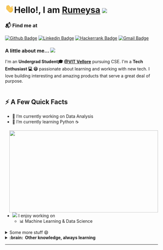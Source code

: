 <h1> <img src="https://raw.githubusercontent.com/ABSphreak/ABSphreak/master/gifs/Hi.gif" width="30px">Hello!, I am <a href="https://github.com/rumeysayurtseven">Rumeysa</a> <img src="https://emojis.slackmojis.com/emojis/images/1531849430/4246/blob-sunglasses.gif?1531849430" width="30px"></h1>
</h1>

### 📬 Find me at
[![Github Badge](http://img.shields.io/badge/-Github-black?style=flat-square&logo=github&link=https://github.com/Defcon27/)](https://github.com/rumeysayurtseven) 
[![Linkedin Badge](https://img.shields.io/badge/-LinkedIn-blue?style=flat-square&logo=Linkedin&logoColor=white&link=https://www.linkedin.com/in/rumeysayurtseven/)](https://www.linkedin.com/in/hemanthkollipara)
[![Hackerrank Badge](https://img.shields.io/badge/-Hackerrank-2EC866?style=flat-square&logo=HackerRank&logoColor=white&link=https://www.hackerrank.com/yrtsvn_rmys_99?hr_r=1)](https://www.hackerrank.com/Defcon27)
[![Gmail Badge](https://img.shields.io/badge/-Gmail-d14836?style=flat-square&logo=Gmail&logoColor=white&link=mailto:yrtsvn.rmys.99@gmail.com)](mailto:defcon.sentinal95@gmail.com)


### A little about me...  <img src="https://media.giphy.com/media/VgCDAzcKvsR6OM0uWg/giphy.gif" width="50"> 
I'm an **Undergrad Student🎓 [@VIT Vellore](https://www.vit.ac.in)** pursuing CSE. I'm a **Tech Enthusiast 💻 😃** passionate about learning and working with new tech. I love building interesting and amazing products that serve a great deal of purpose. <br/><br/>




## ⚡️ A Few Quick Facts

- 🔭 I’m currently working on Data Analysis
- 🌱 I’m currently learning Python ☕
<img width="490" height="270" src="https://media.giphy.com/media/9B8wYztAoe1zO/source.gif" align=right>

- <img src="https://media.giphy.com/media/WUlplcMpOCEmTGBtBW/giphy.gif" width="30">  I enjoy working on
  - 📊 Machine Learning & Data Science



<details>
  <summary>Some more stuff 😄</summary>
  
### 🖥️ My DevSetup
 <img src="https://img.shields.io/badge/VS Code-555555?style=flat-square&logo=visual-studio-code&logoColor=007ACC">  <img src="https://img.shields.io/badge/Jupyter-555555.svg?&style=flat-square&logo=jupyter&logoColor=F37626">

### ⚙️ I use (for now)
<code><img height="30" src="https://avatars0.githubusercontent.com/u/1525981?s=200&v=4"></code>

</details>


</details>

<!-- 
 github actions
python
-->

<details>
  <summary><b>:brain: &nbsp;Other knowledge, always learning</b></summary>
  <br/>


![GithubActions](https://img.shields.io/badge/GITHUB%20ACTIONS-2088FF.svg?&style=flat&logo=github-actions&logoColor=white)&nbsp;\
![Python](https://img.shields.io/badge/PYTHON-3776AB.svg?&style=flat&logo=python&logoColor=white)&nbsp;


</details>



<hr/>




<!--
**rumeysayurtseven/rumeysayurtseven** is a ✨ _special_ ✨ repository because its `README.md` (this file) appears on your GitHub profile.

Here are some ideas to get you started:

- 🔭 I’m currently working on ...
- 🌱 I’m currently learning ...
- 👯 I’m looking to collaborate on ...
- 🤔 I’m looking for help with ...
- 💬 Ask me about ...
- 📫 How to reach me: ...
- 😄 Pronouns: ...
- ⚡ Fun fact: ...
-->
